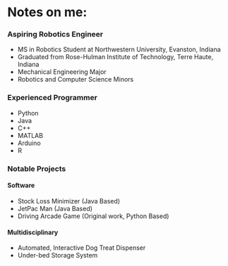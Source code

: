 # Notes on me:
### Aspiring Robotics Engineer
- MS in Robotics Student at Northwestern University, Evanston, Indiana
- Graduated from Rose-Hulman Institute of Technology, Terre Haute, Indiana
- Mechanical Engineering Major
- Robotics and Computer Science Minors
### Experienced Programmer
- Python
- Java
- C++
- MATLAB
- Arduino
- R
### Notable Projects
#### Software
- Stock Loss Minimizer (Java Based)
- JetPac Man (Java Based)
- Driving Arcade Game (Original work, Python Based)
#### Multidisciplinary
- Automated, Interactive Dog Treat Dispenser
- Under-bed Storage System
